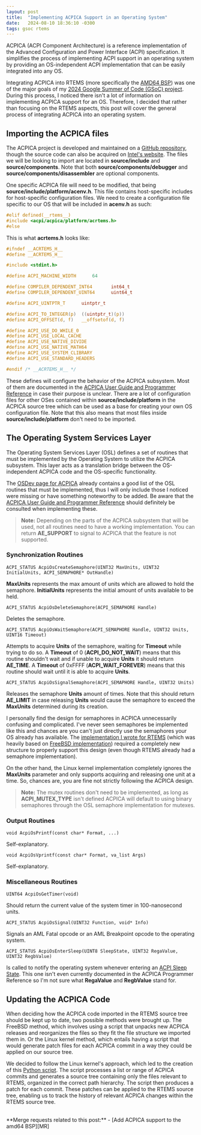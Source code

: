 ```yaml
---
layout: post
title:  "Implementing ACPICA Support in an Operating System"
date:   2024-08-10 18:36:10 -0300
tags: gsoc rtems
---
```

ACPICA (ACPI Component Architecture) is a reference implementation of the Advanced Configuration and Power Interface (ACPI) specification. It simplifies the process of implementing ACPI support in an operating system by providing an OS-independent ACPI implementation that can be easily integrated into any OS.

Integrating ACPICA into RTEMS (more specifically the [AMD64 BSP][BSP]) was one of the major goals of my [2024 Google Summer of Code (GSoC) project][project]. During this process, I noticed there isn't a lot of information on implementing ACPICA support for an OS. Therefore, I decided that rather than focusing on the RTEMS aspects, this post will cover the general process of integrating ACPICA into an operating system.

## Importing the ACPICA files

The ACPICA project is developed and maintained on a [GitHub repository][ACPICARepo], though the source code can also be acquired on [Intel's website][IntelACPICADownload]. The files we will be looking to import are located in **source/include** and **source/components**. Note that both **source/components/debugger** and **source/components/disassembler** are optional components.

One specific ACPICA file will need to be modified, that being **source/include/platform/acenv.h**. This file contains host-specific includes for host-specific configuration files. We need to create a configuration file specific to our OS that will be included in **acenv.h** as such:

```c
#elif defined(__rtems__)
#include <acpi/acpica/platform/acrtems.h>
#else
```

This is what **acrtems.h** looks like:

```c
#ifndef __ACRTEMS_H__
#define __ACRTEMS_H__

#include <stdint.h>

#define ACPI_MACHINE_WIDTH      64

#define COMPILER_DEPENDENT_INT64       int64_t
#define COMPILER_DEPENDENT_UINT64      uint64_t

#define ACPI_UINTPTR_T      uintptr_t

#define ACPI_TO_INTEGER(p)  ((uintptr_t)(p))
#define ACPI_OFFSET(d, f)   __offsetof(d, f)

#define ACPI_USE_DO_WHILE_0
#define ACPI_USE_LOCAL_CACHE
#define ACPI_USE_NATIVE_DIVIDE
#define ACPI_USE_NATIVE_MATH64
#define ACPI_USE_SYSTEM_CLIBRARY
#define ACPI_USE_STANDARD_HEADERS

#endif /* __ACRTEMS_H__ */
```

These defines will configure the behavior of the ACPICA subsystem. Most of them are documented in the [ACPICA User Guide and Programmer Reference][ACPICARef] in case their purpose is unclear. There are a lot of configuration files for other OSes contained within **source/include/platform** in the ACPICA source tree which can be used as a base for creating your own OS configuration file. Note that this also means that most files inside **source/include/platform** don't need to be imported.

## The Operating System Services Layer

The Operating System Services Layer (OSL) defines a set of routines that must be implemented by the Operating System to utilize the ACPICA subsystem. This layer acts as a translation bridge between the OS-independent ACPICA code and the OS-specific functionality.

The [OSDev page for ACPICA][OSDevACPICA] already contains a good list of the OSL routines that must be implemented, thus I will only include those I noticed were missing or have something noteworthy to be added. Be aware that the [ACPICA User Guide and Programmer Reference][ACPICARef] should definitely be consulted when implementing these.

> **Note:** Depending on the parts of the ACPICA subsystem that will be used, not all routines need to have a working implementation. You can return **AE_SUPPORT** to signal to ACPICA that the feature is not supported.

### Synchronization Routines

```
ACPI_STATUS AcpiOsCreateSemaphore(UINT32 MaxUnits, UINT32 InitialUnits, ACPI_SEMAPHORE* OutHandle)
```
**MaxUnits** represents the max amount of units which are allowed to hold the semaphore. **InitialUnits** represents the initial amount of units available to be held.

```
ACPI_STATUS AcpiOsDeleteSemaphore(ACPI_SEMAPHORE Handle)
```
Deletes the semaphore.

```
ACPI_STATUS AcpiOsWaitSemaphore(ACPI_SEMAPHORE Handle, UINT32 Units, UINT16 Timeout)
```
Attempts to acquire **Units** of the semaphore, waiting for **Timeout** while trying to do so. A **Timeout** of 0 (**ACPI_DO_NOT_WAIT**) means that this routine shouldn't wait and if unable to acquire **Units** it should return **AE_TIME**. A **Timeout** of 0xFFFF (**ACPI_WAIT_FOREVER**) means that this routine should wait until it is able to acquire **Units**.

```
ACPI_STATUS AcpiOsSignalSemaphore(ACPI_SEMAPHORE Handle, UINT32 Units)
```
Releases the semaphore **Units** amount of times. Note that this should return **AE_LIMIT** in case releasing **Units** would cause the semaphore to exceed the **MaxUnits** determined during its creation.

I personally find the design for semaphores in ACPICA unnecessarily confusing and complicated. I've never seen semaphores be implemented like this and chances are you can't just directly use the semaphores your OS already has available. The [implementation I wrote for RTEMS][RTEMSACPICASemaphore] (which was heavily based on [FreeBSD implementation][FreeBSDACPICASemaphore]) required a completely new structure to properly support this design (even though RTEMS already had a semaphore implementation).

On the other hand, the Linux kernel implementation completely ignores the **MaxUnits** parameter and only supports acquiring and releasing one unit at a time. So, chances are, you are fine not strictly following the ACPICA design.

> **Note:** The mutex routines don't need to be implemented, as long as **ACPI_MUTEX_TYPE** isn't defined ACPICA will default to using binary semaphores through the OSL semaphore implementation for mutexes.

### Output Routines
```
void AcpiOsPrintf(const char* Format, ...)
```
Self-explanatory.

```
void AcpiOsVprintf(const char* Format, va_list Args)
```
Self-explanatory.

### Miscellaneous Routines

```
UINT64 AcpiOsGetTimer(void)
```
Should return the current value of the system timer in 100-nanosecond units.

```
ACPI_STATUS AcpiOsSignal(UINT32 Function, void* Info)
```
Signals an AML Fatal opcode or an AML Breakpoint opcode to the operating system.

```
ACPI_STATUS AcpiOsEnterSleep(UINT8 SleepState, UINT32 RegaValue, UINT32 RegbValue)
```
Is called to notify the operating system whenever entering an [ACPI Sleep State][ACPISleepState]. This one isn't even currently documented in the ACPICA Programmer Reference so I'm not sure what **RegaValue** and **RegbValue** stand for.

## Updating the ACPICA Code

When deciding how the ACPICA code imported in the RTEMS source tree should be kept up to date, two possible methods were brought up. The FreeBSD method, which involves using a script that unpacks new ACPICA releases and reorganizes the files so they fit the file structure we imported them in. Or the Linux kernel method, which entails having a script that would generate patch files for each ACPICA commit in a way they could be applied on our source tree.

We decided to follow the Linux kernel's approach, which led to the creation of this [Python script][ACPICAPythonScript]. The script processes a list or range of ACPICA commits and generates a source tree containing only the files relevant to RTEMS, organized in the correct path hierarchy. The script then produces a patch for each commit. These patches can be applied to the RTEMS source tree, enabling us to track the history of relevant ACPICA changes within the RTEMS source tree.

<br>
**Merge requests related to this post:**
- [Add ACPICA support to the amd64 BSP][MR]

[BSP]: https://docs.rtems.org/branches/master/user/bsps/bsps-x86_64.html#amd64
[project]: https://summerofcode.withgoogle.com/programs/2024/projects/XP3ZBIi7
[ACPICARepo]: https://github.com/acpica/acpica
[IntelACPICADownload]: https://www.intel.com/content/www/us/en/developer/topic-technology/open/acpica/download.html
[ACPICARef]: https://www.intel.com/content/www/us/en/developer/topic-technology/open/acpica/documentation.html
[OSDevACPICA]: https://wiki.osdev.org/ACPICA#OS_Layer
[ACPISleepState]: https://uefi.org/htmlspecs/ACPI_Spec_6_4_html/16_Waking_and_Sleeping/sleeping-states.html
[RTEMSACPICASemaphore]: https://gitlab.rtems.org/rtems/rtos/rtems/-/blob/main/bsps/shared/acpi/osl/osl_sync.c
[FreeBSDACPICASemaphore]: https://cgit.freebsd.org/src/tree/sys/dev/acpica/Osd/OsdSynch.c
[ACPICAPythonScript]: https://gitlab.rtems.org/rtems/tools/rtems-tools/-/merge_requests/21
[MR]: https://gitlab.rtems.org/rtems/rtos/rtems/-/merge_requests/119
